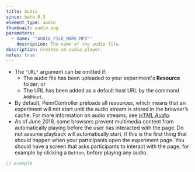 ```yaml
---
title: Audio
since: beta 0.3
element_type: audio
thumbnail: audio.png
parameters:
  - name: '"AUDIO_FILE_NAME.MP3"'
    description: The name of the audio file.
description: Creates an audio player.
notes: true
---
```


+ The `"URL"` argument can be omitted if:
  + The audio file has been uploaded to your experiment's **Resource** folder; or
  + The URL has been added as a default host URL by the command `AddHost`.
+ By default, PennController preloads all resources, which means that an experiment
will not start until the audio stream is stored in the browser’s cache. For more
information on audio streams, see [*HTML Audio*](https://www.w3schools.com/html/html5_audio.asp).
+ As of June 2019, some browsers prevent multimedia content from automatically playing
before the user has interacted with the page. Do not assume playback will
automatically start, if this is the first thing that should happen when your participants
open the experiment page. You should have a screen that asks participants to interact
with the page, for example by clicking a `Button`, before playing any audio.

<!--more-->

```javascript
// example
```
